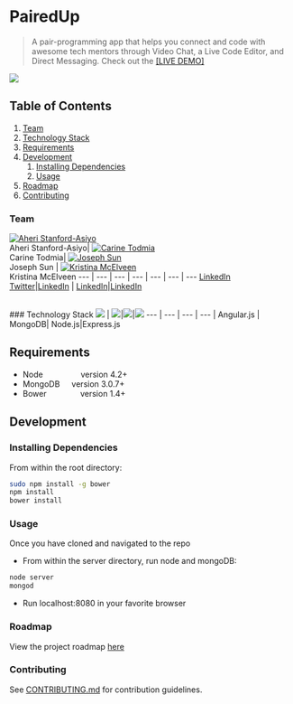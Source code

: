 # PairedUp
> A pair-programming app that helps you connect and code with awesome tech mentors through Video Chat, a Live Code Editor, and Direct Messaging. Check out the <a href="http://paired-up.herokuapp.com/#/login" target="_blank">[LIVE DEMO]</a>  

<img src="http://carinetodmia.com/img/portfolio/pairupscreen.jpg">

## Table of Contents

1. [Team](#team)
1. [Technology Stack](#technology-stack)
1. [Requirements](#requirements)
1. [Development](#development)
    1. [Installing Dependencies](#installing-dependencies)
    1. [Usage](#usage)
1. [Roadmap](#roadmap)
1. [Contributing](#contributing)


### Team
[![Aheri Stanford-Asiyo](https://avatars0.githubusercontent.com/u/10456737?v=3&s=70)](https://github.com/DhiMalo) <br>Aheri Stanford-Asiyo| [![Carine Todmia](https://avatars0.githubusercontent.com/u/9440923?v=3&s=70)](https://github.com/ctodmia) <br>Carine Todmia| [![Joseph Sun](https://avatars3.githubusercontent.com/u/11227083?v=3&s=70)](https://github.com/JosephSun)<br>Joseph Sun | [![Kristina McElveen](https://avatars0.githubusercontent.com/u/6963932?v=3&s=70)](https://github.com/kmcelveen)<br> Kristina McElveen
--- | --- | --- | --- | --- | --- | ---
[LinkedIn](https://www.linkedin.com/in/aheri)<br>[Twitter](https://twitter.com/aherisan)|[LinkedIn](https://www.linkedin.com/in/carinetodmia) | [LinkedIn](https://www.linkedin.com/in/josephsun4)|[LinkedIn](https://www.linkedin.com/in/kristina-mcelveen-98b219108)

<br>
### Technology Stack
<img src="http://i.imgur.com/dktBkgD.png"> |  <img src="http://i.imgur.com/P5hKmWx.png">|<img src="http://i.imgur.com/hi6gCzf.png">|<img src="http://i.imgur.com/jK9PTgu.png">
--- | --- | --- | --- |
Angular.js | MongoDB| Node.js|Express.js


## Requirements

- Node    &ensp;&ensp;&ensp;&ensp;&ensp;&ensp;&ensp;&ensp;&ensp;version 4.2+
- MongoDB&ensp;&ensp;&ensp;version 3.0.7+
- Bower   &ensp;&ensp;&ensp;&ensp;&ensp;&ensp;&ensp;&ensp;version 1.4+

## Development

### Installing Dependencies

From within the root directory:

```sh
sudo npm install -g bower
npm install
bower install
```

### Usage

Once you have cloned and navigated to the repo
- From within the server directory, run node and mongoDB:

```sh
node server
mongod
```

-  Run localhost:8080 in your favorite browser
 
### Roadmap

View the project roadmap [here](LINK_TO_PROJECT_ISSUES)

### Contributing

See [CONTRIBUTING.md](CONTRIBUTING.md) for contribution guidelines.


